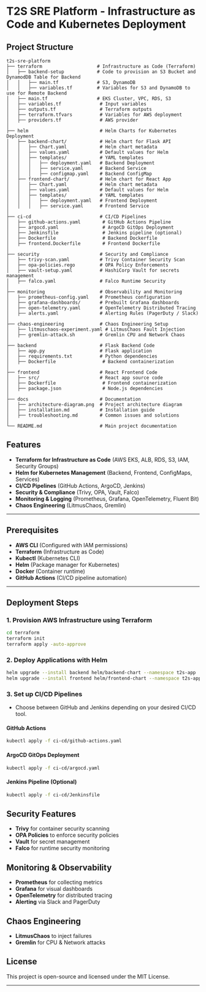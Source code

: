 # T2S SRE Platform - Infrastructure as Code and Kubernetes Deployment

## Project Structure
```
t2s-sre-platform
├── terraform                    # Infrastructure as Code (Terraform)
│   ├── backend-setup            # Code to provision an S3 Bucket and DynamodDB Table for Backend
│   │   ├── main.tf              # S3, DynamoDB
│   │   ├── variables.tf         # Variables for S3 and DynamoDB to use for Remote Backend
│   ├── main.tf                  # EKS Cluster, VPC, RDS, S3
│   ├── variables.tf              # Input variables
│   ├── outputs.tf                # Terraform outputs
│   ├── terraform.tfvars          # Variables for AWS deployment
│   ├── providers.tf              # AWS provider
│   
├── helm                          # Helm Charts for Kubernetes Deployment
│   ├── backend-chart/            # Helm chart for Flask API
│   │   ├── Chart.yaml            # Helm chart metadata
│   │   ├── values.yaml           # Default values for Helm
│   │   ├── templates/            # YAML templates
│   │   │   ├── deployment.yaml   # Backend Deployment
│   │   │   ├── service.yaml      # Backend Service
│   │   │   ├── configmap.yaml    # Backend ConfigMap
│   ├── frontend-chart/           # Helm chart for React App
│   │   ├── Chart.yaml            # Helm chart metadata
│   │   ├── values.yaml           # Default values for Helm
│   │   ├── templates/            # YAML templates
│   │   │   ├── deployment.yaml   # Frontend Deployment
│   │   │   ├── service.yaml      # Frontend Service
│   
├── ci-cd                         # CI/CD Pipelines
│   ├── github-actions.yaml        # GitHub Actions Pipeline
│   ├── argocd.yaml                # ArgoCD GitOps Deployment
│   ├── Jenkinsfile                # Jenkins pipeline (optional)
│   ├── Dockerfile                 # Backend Dockerfile
│   ├── frontend.Dockerfile        # Frontend Dockerfile
│   
├── security                      # Security and Compliance
│   ├── trivy-scan.yaml           # Trivy Container Security Scan
│   ├── opa-policies.rego         # OPA Policy Enforcements
│   ├── vault-setup.yaml          # HashiCorp Vault for secrets management
│   ├── falco.yaml                # Falco Runtime Security
│   
├── monitoring                    # Observability and Monitoring
│   ├── prometheus-config.yaml    # Prometheus configuration
│   ├── grafana-dashboards/       # Prebuilt Grafana dashboards
│   ├── open-telemetry.yaml       # OpenTelemetry Distributed Tracing
│   ├── alerts.yaml               # Alerting Rules (PagerDuty / Slack)
│   
├── chaos-engineering             # Chaos Engineering Setup
│   ├── litmuschaos-experiment.yaml # LitmusChaos Fault Injection
│   ├── gremlin-attack.sh         # Gremlin CPU and Network Chaos
│   
├── backend                       # Flask Backend Code
│   ├── app.py                    # Flask application
│   ├── requirements.txt          # Python dependencies
│   ├── Dockerfile                 # Backend containerization
│   
├── frontend                      # React Frontend Code
│   ├── src/                      # React app source code
│   ├── Dockerfile                 # Frontend containerization
│   ├── package.json               # Node.js dependencies
│   
├── docs                          # Documentation
│   ├── architecture-diagram.png  # Project architecture diagram
│   ├── installation.md           # Installation guide
│   ├── troubleshooting.md        # Common issues and solutions
│
└── README.md                     # Main project documentation
```

## Features
- **Terraform for Infrastructure as Code** (AWS EKS, ALB, RDS, S3, IAM, Security Groups)
- **Helm for Kubernetes Management** (Backend, Frontend, ConfigMaps, Services)
- **CI/CD Pipelines** (GitHub Actions, ArgoCD, Jenkins)
- **Security & Compliance** (Trivy, OPA, Vault, Falco)
- **Monitoring & Logging** (Prometheus, Grafana, OpenTelemetry, Fluent Bit)
- **Chaos Engineering** (LitmusChaos, Gremlin)

---
## Prerequisites
- **AWS CLI** (Configured with IAM permissions)
- **Terraform** (Infrastructure as Code)
- **Kubectl** (Kubernetes CLI)
- **Helm** (Package manager for Kubernetes)
- **Docker** (Container runtime)
- **GitHub Actions** (CI/CD pipeline automation)

---
## Deployment Steps
### **1. Provision AWS Infrastructure using Terraform**
```sh
cd terraform
terraform init
terraform apply -auto-approve
```

### **2. Deploy Applications with Helm**
```sh
helm upgrade --install backend helm/backend-chart --namespace t2s-app
helm upgrade --install frontend helm/frontend-chart --namespace t2s-app
```

### **3. Set up CI/CD Pipelines**
- Choose between GitHub and Jenkins depending on your desired CI/CD tool.  

#### GitHub Actions
```sh
kubectl apply -f ci-cd/github-actions.yaml
```
#### ArgoCD GitOps Deployment
```sh
kubectl apply -f ci-cd/argocd.yaml
```
#### Jenkins Pipeline (Optional)
```sh
kubectl apply -f ci-cd/Jenkinsfile
```

## Security Features
- **Trivy** for container security scanning
- **OPA Policies** to enforce security policies
- **Vault** for secret management
- **Falco** for runtime security monitoring

## Monitoring & Observability
- **Prometheus** for collecting metrics
- **Grafana** for visual dashboards
- **OpenTelemetry** for distributed tracing
- **Alerting** via Slack and PagerDuty

## Chaos Engineering
- **LitmusChaos** to inject failures
- **Gremlin** for CPU & Network attacks

## License
This project is open-source and licensed under the MIT License.

---
